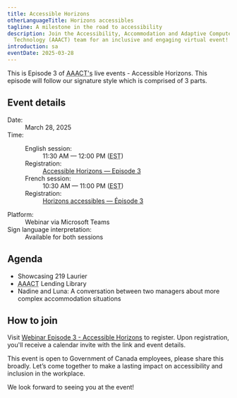 ```yaml
---
title: Accessible Horizons
otherLanguageTitle: Horizons accessibles
tagline: A milestone in the road to accessibility
description: Join the Accessibility, Accommodation and Adaptive Computer
  Technology (AAACT) team for an inclusive and engaging virtual event!
introduction: sa
eventDate: 2025-03-28
---
```

This is Episode 3 of <abbr title="Accessibility, Accommodation and Adaptive Computer Technology">
AAACT's</abbr> live events - Accessible Horizons. This episode will follow our signature style which is comprised of 3 parts.

## Event details

<dl>
	<dt>Date:</dt>
	<dd class="mrgn-lft-md">March 28, 2025</dd>
	<dt>Time:</dt>
	<dd class="mrgn-lft-md">
	<dl class="mrgn-lft-lg">
		<dt>English session:</dt>
		<dd class="mrgn-lft-md">11:30 AM &mdash; 12:00 PM (<abbr title="Eastern Standard Time">EST</abbr>)</dd>
		<dt>Registration:</dt>
		<dd class="mrgn-lft-md"><a href="https://events.teams.microsoft.com/event/92c8cc7f-72d4-4541-a2ba-5dbdf8112acb@d05bc194-94bf-4ad6-ae2e-1db0f2e38f5e">Accessible Horizons &mdash; Episode 3</a></dd>
		<dt>French session:</dt>
		<dd class="mrgn-lft-md">10:30 AM &mdash; 11:00 PM (<abbr title="Eastern Standard ime">EST</abbr>)</dd>
		<dt>Registration:</dt>
		<dd class="mrgn-lft-md"><a href="https://events.teams.microsoft.com/event/473cd859-177c-4f90-abb9-ce8b435439b4@d05bc194-94bf-4ad6-ae2e-1db0f2e38f5e" lang="fr">Horizons accessibles
&mdash; Épisode 3</a></dd>
	</dl>
	</dd>
	<dt>Platform:</dt>
	<dd class="mrgn-lft-md">Webinar via Microsoft Teams</dd>
	<dt>Sign language interpretation:</dt>
	<dd class="mrgn-lft-md">Available for both sessions</dd>
</dl>

## Agenda

* Showcasing 219 Laurier
* <abbr title="Accessibility, Accommodation and Adaptive Computer Technology">AAACT</abbr> Lending Library
* Nadine and Luna: A conversation between two managers about more complex accommodation situations 



## How to join

Visit [Webinar Episode 3 - Accessible Horizons](https://events.teams.microsoft.com/event/92c8cc7f-72d4-4541-a2ba-5dbdf8112acb@d05bc194-94bf-4ad6-ae2e-1db0f2e38f5e) to register. Upon registration, you'll receive a calendar invite with the link and event details.

This event is open to Government of Canada employees, please share this broadly. Let’s come together to make a lasting impact on accessibility and inclusion in the workplace.

We look forward to seeing you at the event!
